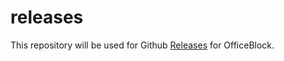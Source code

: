 # releases
This repository will be used for Github [Releases](https://github.com/OfficeBlock/releases/releases) for OfficeBlock.
